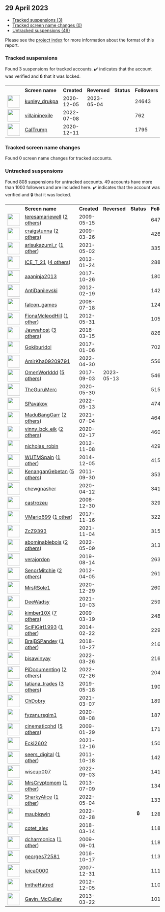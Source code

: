 ## 29 April 2023

* [Tracked suspensions (3)](#tracked-suspensions)
* [Tracked screen name changes (0)](#tracked-screen-name-changes)
* [Untracked suspensions (49)](#untracked-suspensions)

Please see the [project index](https://github.com/travisbrown/twitter-watch) for more information about the format of this report.

### Tracked suspensions

Found 3 suspensions for tracked accounts.
  ✔️ indicates that the account was verified and 🔒 that it was locked.

<table>
    <tr>
        <th></th>
        <th align="left">Screen name</th>
        <th align="left">Created</th>
        <th align="left">Reversed</th>
        <th align="left">Status</th>
        <th align="left">Followers</th>
        <th align="left">Ranking</th></tr>
    </tr>
        <tr>
            <td><a href="https://twitter.com/intent/user?user_id=1335237183234519040">
                <img src="https://pbs.twimg.com/profile_images/1387461171649863685/v-59XRGX_normal.jpg" width="40px" height="40px" align="center"/></a>
            </td>
            <td>
                <a href="https://twitter.com/kunley_drukpa">kunley_drukpa</a></td>
            <td>2020-12-05</td>
            <td>2023-05-04</td>
            <td align="center"></td>
            <td>24643</td>
            <td>559</td>
        </tr>
        <tr>
            <td><a href="https://twitter.com/intent/user?user_id=1545473047448150016">
                <img src="https://pbs.twimg.com/profile_images/1586045589430468609/qXRzQFlJ_normal.jpg" width="40px" height="40px" align="center"/></a>
            </td>
            <td>
                <a href="https://twitter.com/villaininexile">villaininexile</a></td>
            <td>2022-07-08</td>
            <td></td>
            <td align="center"></td>
            <td>762</td>
            <td>54529</td>
        </tr>
        <tr>
            <td><a href="https://twitter.com/intent/user?user_id=1337200729212129280">
                <img src="https://pbs.twimg.com/profile_images/1337201081097416704/FPF2l1A3_normal.jpg" width="40px" height="40px" align="center"/></a>
            </td>
            <td>
                <a href="https://twitter.com/CalTrump">CalTrump</a></td>
            <td>2020-12-11</td>
            <td></td>
            <td align="center"></td>
            <td>1795</td>
            <td>89978</td>
        </tr></table>

### Tracked screen name changes

Found 0 screen name changes for tracked accounts.

### Untracked suspensions

Found 808 suspensions for untracked accounts.
49 accounts have more than 1000 followers and are included here.
  ✔️ indicates that the account was verified and 🔒 that it was locked.

<table>
    <tr>
        <th></th>
        <th align="left">Screen name</th>
        <th align="left">Created</th>
        <th align="left">Reversed</th>
        <th align="left">Status</th>
        <th align="left">Followers</th>
    </tr>
        <tr>
            <td><a href="https://twitter.com/intent/user?user_id=40182400">
                <img src="https://pbs.twimg.com/profile_images/1140037903105478656/UsOK-EKZ_normal.png" width="40px" height="40px" align="center"/></a>
            </td>
            <td>
                <a href="https://twitter.com/teresamariewell">teresamariewell</a>&nbsp;(<a href="https://api.memory.lol/v1/tw/id/40182400">2 others</a>)&nbsp;</td>
            <td>2009-05-15</td>
            <td></td>
            <td align="center"></td>
            <td>64760</td>
        </tr>
        <tr>
            <td><a href="https://twitter.com/intent/user?user_id=26853224">
                <img src="https://pbs.twimg.com/profile_images/1562056757790343171/Fw4Lrn1a_normal.jpg" width="40px" height="40px" align="center"/></a>
            </td>
            <td>
                <a href="https://twitter.com/craigstunna">craigstunna</a>&nbsp;(<a href="https://api.memory.lol/v1/tw/id/26853224">2 others</a>)&nbsp;</td>
            <td>2009-03-26</td>
            <td></td>
            <td align="center"></td>
            <td>42664</td>
        </tr>
        <tr>
            <td><a href="https://twitter.com/intent/user?user_id=1388752031775485952">
                <img src="https://pbs.twimg.com/profile_images/1430886808234053645/1MvzDyb9_normal.jpg" width="40px" height="40px" align="center"/></a>
            </td>
            <td>
                <a href="https://twitter.com/arisukazumi_r">arisukazumi_r</a>&nbsp;(<a href="https://api.memory.lol/v1/tw/id/1388752031775485952">1 other</a>)&nbsp;</td>
            <td>2021-05-02</td>
            <td></td>
            <td align="center"></td>
            <td>33514</td>
        </tr>
        <tr>
            <td><a href="https://twitter.com/intent/user?user_id=473423287">
                <img src="https://pbs.twimg.com/profile_images/1562360926451408897/S6tALa6k_normal.jpg" width="40px" height="40px" align="center"/></a>
            </td>
            <td>
                <a href="https://twitter.com/ICE_T_21">ICE_T_21</a>&nbsp;(<a href="https://api.memory.lol/v1/tw/id/473423287">4 others</a>)&nbsp;</td>
            <td>2012-01-24</td>
            <td></td>
            <td align="center"></td>
            <td>28843</td>
        </tr>
        <tr>
            <td><a href="https://twitter.com/intent/user?user_id=923546621815635968">
                <img src="https://pbs.twimg.com/profile_images/1593109527624568832/ULvVvRWc_normal.jpg" width="40px" height="40px" align="center"/></a>
            </td>
            <td>
                <a href="https://twitter.com/aaaninja2013">aaaninja2013</a></td>
            <td>2017-10-26</td>
            <td></td>
            <td align="center"></td>
            <td>18020</td>
        </tr>
        <tr>
            <td><a href="https://twitter.com/intent/user?user_id=496835202">
                <img src="https://pbs.twimg.com/profile_images/1401844020830261250/fKQSUNy3_normal.jpg" width="40px" height="40px" align="center"/></a>
            </td>
            <td>
                <a href="https://twitter.com/AntiDanilevski">AntiDanilevski</a></td>
            <td>2012-02-19</td>
            <td></td>
            <td align="center"></td>
            <td>14296</td>
        </tr>
        <tr>
            <td><a href="https://twitter.com/intent/user?user_id=15478109">
                <img src="https://pbs.twimg.com/profile_images/1053394016790831107/PSECQFLP_normal.jpg" width="40px" height="40px" align="center"/></a>
            </td>
            <td>
                <a href="https://twitter.com/falcon_games">falcon_games</a></td>
            <td>2008-07-18</td>
            <td></td>
            <td align="center"></td>
            <td>12427</td>
        </tr>
        <tr>
            <td><a href="https://twitter.com/intent/user?user_id=595416920">
                <img src="https://pbs.twimg.com/profile_images/597155436823977984/oBAB7Tmz_normal.jpg" width="40px" height="40px" align="center"/></a>
            </td>
            <td>
                <a href="https://twitter.com/FionaMcleodHill">FionaMcleodHill</a>&nbsp;(<a href="https://api.memory.lol/v1/tw/id/595416920">1 other</a>)&nbsp;</td>
            <td>2012-05-31</td>
            <td></td>
            <td align="center"></td>
            <td>10581</td>
        </tr>
        <tr>
            <td><a href="https://twitter.com/intent/user?user_id=974162268169621504">
                <img src="https://pbs.twimg.com/profile_images/1571083063563788288/G8Ww9LWN_normal.jpg" width="40px" height="40px" align="center"/></a>
            </td>
            <td>
                <a href="https://twitter.com/Jaswahost">Jaswahost</a>&nbsp;(<a href="https://api.memory.lol/v1/tw/id/974162268169621504">3 others</a>)&nbsp;</td>
            <td>2018-03-15</td>
            <td></td>
            <td align="center"></td>
            <td>8269</td>
        </tr>
        <tr>
            <td><a href="https://twitter.com/intent/user?user_id=817443092449984512">
                <img src="https://pbs.twimg.com/profile_images/1581517322438656000/LhOSh2LT_normal.jpg" width="40px" height="40px" align="center"/></a>
            </td>
            <td>
                <a href="https://twitter.com/Gokiburidol">Gokiburidol</a></td>
            <td>2017-01-06</td>
            <td></td>
            <td align="center"></td>
            <td>7021</td>
        </tr>
        <tr>
            <td><a href="https://twitter.com/intent/user?user_id=1520332003475968001">
                <img src="https://pbs.twimg.com/profile_images/1547302175763750913/9O1SZi9f_normal.jpg" width="40px" height="40px" align="center"/></a>
            </td>
            <td>
                <a href="https://twitter.com/AmirKha09209791">AmirKha09209791</a></td>
            <td>2022-04-30</td>
            <td></td>
            <td align="center"></td>
            <td>5566</td>
        </tr>
        <tr>
            <td><a href="https://twitter.com/intent/user?user_id=904241975779569664">
                <img src="https://pbs.twimg.com/profile_images/1592276535448408066/ILZ1bKy9_normal.jpg" width="40px" height="40px" align="center"/></a>
            </td>
            <td>
                <a href="https://twitter.com/OmenWorlddd">OmenWorlddd</a>&nbsp;(<a href="https://api.memory.lol/v1/tw/id/904241975779569664">5 others</a>)&nbsp;</td>
            <td>2017-09-03</td>
            <td>2023-05-13</td>
            <td align="center"></td>
            <td>5461</td>
        </tr>
        <tr>
            <td><a href="https://twitter.com/intent/user?user_id=1266689965913767941">
                <img src="https://pbs.twimg.com/profile_images/1589669687612375040/J2IUEY3H_normal.jpg" width="40px" height="40px" align="center"/></a>
            </td>
            <td>
                <a href="https://twitter.com/TheGuruMerc">TheGuruMerc</a></td>
            <td>2020-05-30</td>
            <td></td>
            <td align="center"></td>
            <td>5153</td>
        </tr>
        <tr>
            <td><a href="https://twitter.com/intent/user?user_id=1524957608402108432">
                <img src="https://pbs.twimg.com/profile_images/1545088390688825344/fmByljVR_normal.jpg" width="40px" height="40px" align="center"/></a>
            </td>
            <td>
                <a href="https://twitter.com/SPavakov">SPavakov</a></td>
            <td>2022-05-13</td>
            <td></td>
            <td align="center"></td>
            <td>4742</td>
        </tr>
        <tr>
            <td><a href="https://twitter.com/intent/user?user_id=1411558650020196355">
                <img src="https://pbs.twimg.com/profile_images/1597057704723648512/3L0aNQts_normal.jpg" width="40px" height="40px" align="center"/></a>
            </td>
            <td>
                <a href="https://twitter.com/MaduBangGarr">MaduBangGarr</a>&nbsp;(<a href="https://api.memory.lol/v1/tw/id/1411558650020196355">2 others</a>)&nbsp;</td>
            <td>2021-07-04</td>
            <td></td>
            <td align="center"></td>
            <td>4643</td>
        </tr>
        <tr>
            <td><a href="https://twitter.com/intent/user?user_id=1229459366056808448">
                <img src="https://pbs.twimg.com/profile_images/1510875393296850948/1hJ10zGc_normal.jpg" width="40px" height="40px" align="center"/></a>
            </td>
            <td>
                <a href="https://twitter.com/vinny_bck_eik">vinny_bck_eik</a>&nbsp;(<a href="https://api.memory.lol/v1/tw/id/1229459366056808448">2 others</a>)&nbsp;</td>
            <td>2020-02-17</td>
            <td></td>
            <td align="center"></td>
            <td>4600</td>
        </tr>
        <tr>
            <td><a href="https://twitter.com/intent/user?user_id=933982488">
                <img src="https://pbs.twimg.com/profile_images/808650477533593600/5FP8oC3F_normal.jpg" width="40px" height="40px" align="center"/></a>
            </td>
            <td>
                <a href="https://twitter.com/nicholas_robin">nicholas_robin</a></td>
            <td>2012-11-08</td>
            <td></td>
            <td align="center"></td>
            <td>4299</td>
        </tr>
        <tr>
            <td><a href="https://twitter.com/intent/user?user_id=2906833726">
                <img src="https://pbs.twimg.com/profile_images/880143500301520896/Aq69rmTm_normal.jpg" width="40px" height="40px" align="center"/></a>
            </td>
            <td>
                <a href="https://twitter.com/WUTMSpain">WUTMSpain</a>&nbsp;(<a href="https://api.memory.lol/v1/tw/id/2906833726">1 other</a>)&nbsp;</td>
            <td>2014-12-05</td>
            <td></td>
            <td align="center"></td>
            <td>4159</td>
        </tr>
        <tr>
            <td><a href="https://twitter.com/intent/user?user_id=382813252">
                <img src="https://pbs.twimg.com/profile_images/1585655335624507393/nKoGbeKS_normal.jpg" width="40px" height="40px" align="center"/></a>
            </td>
            <td>
                <a href="https://twitter.com/KenanganGebetan">KenanganGebetan</a>&nbsp;(<a href="https://api.memory.lol/v1/tw/id/382813252">5 others</a>)&nbsp;</td>
            <td>2011-09-30</td>
            <td></td>
            <td align="center"></td>
            <td>3539</td>
        </tr>
        <tr>
            <td><a href="https://twitter.com/intent/user?user_id=1249330231648886784">
                <img src="https://pbs.twimg.com/profile_images/1564651024303923201/CoGVTU41_normal.jpg" width="40px" height="40px" align="center"/></a>
            </td>
            <td>
                <a href="https://twitter.com/chewgnasher">chewgnasher</a></td>
            <td>2020-04-12</td>
            <td></td>
            <td align="center"></td>
            <td>3412</td>
        </tr>
        <tr>
            <td><a href="https://twitter.com/intent/user?user_id=18478521">
                <img src="https://pbs.twimg.com/profile_images/1593607591225180162/Xb_PfN33_normal.jpg" width="40px" height="40px" align="center"/></a>
            </td>
            <td>
                <a href="https://twitter.com/castrozeu">castrozeu</a></td>
            <td>2008-12-30</td>
            <td></td>
            <td align="center"></td>
            <td>3292</td>
        </tr>
        <tr>
            <td><a href="https://twitter.com/intent/user?user_id=931070842892533760">
                <img src="https://pbs.twimg.com/profile_images/1598506922713522176/krNS2nfM_normal.jpg" width="40px" height="40px" align="center"/></a>
            </td>
            <td>
                <a href="https://twitter.com/VMario699">VMario699</a>&nbsp;(<a href="https://api.memory.lol/v1/tw/id/931070842892533760">1 other</a>)&nbsp;</td>
            <td>2017-11-16</td>
            <td></td>
            <td align="center"></td>
            <td>3227</td>
        </tr>
        <tr>
            <td><a href="https://twitter.com/intent/user?user_id=1456340415045591043">
                <img src="https://pbs.twimg.com/profile_images/1485655735346343936/WmGz3k4H_normal.jpg" width="40px" height="40px" align="center"/></a>
            </td>
            <td>
                <a href="https://twitter.com/ZcZ9393">ZcZ9393</a></td>
            <td>2021-11-04</td>
            <td></td>
            <td align="center"></td>
            <td>3156</td>
        </tr>
        <tr>
            <td><a href="https://twitter.com/intent/user?user_id=1523611219529465857">
                <img src="https://pbs.twimg.com/profile_images/1596240166934532096/dqhUU_Ch_normal.jpg" width="40px" height="40px" align="center"/></a>
            </td>
            <td>
                <a href="https://twitter.com/abominablebois">abominablebois</a>&nbsp;(<a href="https://api.memory.lol/v1/tw/id/1523611219529465857">2 others</a>)&nbsp;</td>
            <td>2022-05-09</td>
            <td></td>
            <td align="center"></td>
            <td>3134</td>
        </tr>
        <tr>
            <td><a href="https://twitter.com/intent/user?user_id=1161590218794983426">
                <img src="https://pbs.twimg.com/profile_images/1161590604813524992/kshfDfeS_normal.jpg" width="40px" height="40px" align="center"/></a>
            </td>
            <td>
                <a href="https://twitter.com/verajordon">verajordon</a></td>
            <td>2019-08-14</td>
            <td></td>
            <td align="center"></td>
            <td>2633</td>
        </tr>
        <tr>
            <td><a href="https://twitter.com/intent/user?user_id=546291508">
                <img src="https://pbs.twimg.com/profile_images/1531492153897123840/ZZGL2VKN_normal.jpg" width="40px" height="40px" align="center"/></a>
            </td>
            <td>
                <a href="https://twitter.com/SenorMitchie">SenorMitchie</a>&nbsp;(<a href="https://api.memory.lol/v1/tw/id/546291508">2 others</a>)&nbsp;</td>
            <td>2012-04-05</td>
            <td></td>
            <td align="center"></td>
            <td>2619</td>
        </tr>
        <tr>
            <td><a href="https://twitter.com/intent/user?user_id=1343840790230003713">
                <img src="https://pbs.twimg.com/profile_images/1587778324302110724/Wcz-5MMj_normal.jpg" width="40px" height="40px" align="center"/></a>
            </td>
            <td>
                <a href="https://twitter.com/MrsRSole1">MrsRSole1</a></td>
            <td>2020-12-29</td>
            <td></td>
            <td align="center"></td>
            <td>2609</td>
        </tr>
        <tr>
            <td><a href="https://twitter.com/intent/user?user_id=1444661892148957184">
                <img src="https://pbs.twimg.com/profile_images/1595003219205189632/24uTmCal_normal.jpg" width="40px" height="40px" align="center"/></a>
            </td>
            <td>
                <a href="https://twitter.com/DeeWadsy">DeeWadsy</a></td>
            <td>2021-10-03</td>
            <td></td>
            <td align="center"></td>
            <td>2598</td>
        </tr>
        <tr>
            <td><a href="https://twitter.com/intent/user?user_id=25349867">
                <img src="https://pbs.twimg.com/profile_images/1274311066957291520/XJ03Xl3P_normal.jpg" width="40px" height="40px" align="center"/></a>
            </td>
            <td>
                <a href="https://twitter.com/kimber10X">kimber10X</a>&nbsp;(<a href="https://api.memory.lol/v1/tw/id/25349867">7 others</a>)&nbsp;</td>
            <td>2009-03-19</td>
            <td></td>
            <td align="center"></td>
            <td>2487</td>
        </tr>
        <tr>
            <td><a href="https://twitter.com/intent/user?user_id=2355729566">
                <img src="https://pbs.twimg.com/profile_images/634091198555291648/U08MUfTX_normal.jpg" width="40px" height="40px" align="center"/></a>
            </td>
            <td>
                <a href="https://twitter.com/SciFiGirl1993">SciFiGirl1993</a>&nbsp;(<a href="https://api.memory.lol/v1/tw/id/2355729566">1 other</a>)&nbsp;</td>
            <td>2014-02-22</td>
            <td></td>
            <td align="center"></td>
            <td>2292</td>
        </tr>
        <tr>
            <td><a href="https://twitter.com/intent/user?user_id=1056185005326528512">
                <img src="https://pbs.twimg.com/profile_images/1573386576750444548/9zrRs-us_normal.jpg" width="40px" height="40px" align="center"/></a>
            </td>
            <td>
                <a href="https://twitter.com/BrajBSPandey">BrajBSPandey</a>&nbsp;(<a href="https://api.memory.lol/v1/tw/id/1056185005326528512">1 other</a>)&nbsp;</td>
            <td>2018-10-27</td>
            <td></td>
            <td align="center"></td>
            <td>2166</td>
        </tr>
        <tr>
            <td><a href="https://twitter.com/intent/user?user_id=1507836025942720512">
                <img src="https://pbs.twimg.com/profile_images/1585105725713678336/qc23OeTZ_normal.jpg" width="40px" height="40px" align="center"/></a>
            </td>
            <td>
                <a href="https://twitter.com/bisawinyay">bisawinyay</a></td>
            <td>2022-03-26</td>
            <td></td>
            <td align="center"></td>
            <td>2165</td>
        </tr>
        <tr>
            <td><a href="https://twitter.com/intent/user?user_id=1497568386490204160">
                <img src="https://pbs.twimg.com/profile_images/1585262527058874369/6VALlbgc_normal.jpg" width="40px" height="40px" align="center"/></a>
            </td>
            <td>
                <a href="https://twitter.com/PiDocumenting">PiDocumenting</a>&nbsp;(<a href="https://api.memory.lol/v1/tw/id/1497568386490204160">2 others</a>)&nbsp;</td>
            <td>2022-02-26</td>
            <td></td>
            <td align="center"></td>
            <td>2041</td>
        </tr>
        <tr>
            <td><a href="https://twitter.com/intent/user?user_id=1129829874342989824">
                <img src="https://pbs.twimg.com/profile_images/1493367974832582659/yraP9K0C_normal.jpg" width="40px" height="40px" align="center"/></a>
            </td>
            <td>
                <a href="https://twitter.com/tatiana_trades">tatiana_trades</a>&nbsp;(<a href="https://api.memory.lol/v1/tw/id/1129829874342989824">3 others</a>)&nbsp;</td>
            <td>2019-05-18</td>
            <td></td>
            <td align="center"></td>
            <td>1903</td>
        </tr>
        <tr>
            <td><a href="https://twitter.com/intent/user?user_id=1368703502764085257">
                <img src="https://pbs.twimg.com/profile_images/1466877404450852870/08dpaTmd_normal.jpg" width="40px" height="40px" align="center"/></a>
            </td>
            <td>
                <a href="https://twitter.com/ChDobry">ChDobry</a></td>
            <td>2021-03-07</td>
            <td></td>
            <td align="center"></td>
            <td>1898</td>
        </tr>
        <tr>
            <td><a href="https://twitter.com/intent/user?user_id=1292168525864370177">
                <img src="https://pbs.twimg.com/profile_images/1582813450761342977/n8mBf-gb_normal.jpg" width="40px" height="40px" align="center"/></a>
            </td>
            <td>
                <a href="https://twitter.com/fyzanursglm1">fyzanursglm1</a></td>
            <td>2020-08-08</td>
            <td></td>
            <td align="center"></td>
            <td>1876</td>
        </tr>
        <tr>
            <td><a href="https://twitter.com/intent/user?user_id=19721780">
                <img src="https://pbs.twimg.com/profile_images/1573411617991278592/2U19CJDQ_normal.jpg" width="40px" height="40px" align="center"/></a>
            </td>
            <td>
                <a href="https://twitter.com/cinematicphd">cinematicphd</a>&nbsp;(<a href="https://api.memory.lol/v1/tw/id/19721780">5 others</a>)&nbsp;</td>
            <td>2009-01-29</td>
            <td></td>
            <td align="center"></td>
            <td>1719</td>
        </tr>
        <tr>
            <td><a href="https://twitter.com/intent/user?user_id=1471514179945205767">
                <img src="https://pbs.twimg.com/profile_images/1508114370005553154/1b4eytHS_normal.jpg" width="40px" height="40px" align="center"/></a>
            </td>
            <td>
                <a href="https://twitter.com/Ecki2602">Ecki2602</a></td>
            <td>2021-12-16</td>
            <td></td>
            <td align="center"></td>
            <td>1508</td>
        </tr>
        <tr>
            <td><a href="https://twitter.com/intent/user?user_id=393367359">
                <img src="https://pbs.twimg.com/profile_images/1531505026166059010/r3jhYUTd_normal.jpg" width="40px" height="40px" align="center"/></a>
            </td>
            <td>
                <a href="https://twitter.com/seers_digital">seers_digital</a>&nbsp;(<a href="https://api.memory.lol/v1/tw/id/393367359">1 other</a>)&nbsp;</td>
            <td>2011-10-18</td>
            <td></td>
            <td align="center"></td>
            <td>1424</td>
        </tr>
        <tr>
            <td><a href="https://twitter.com/intent/user?user_id=1565991010995474434">
                <img src="https://pbs.twimg.com/profile_images/1596438116277043200/_sdYoUX1_normal.jpg" width="40px" height="40px" align="center"/></a>
            </td>
            <td>
                <a href="https://twitter.com/wiseup007">wiseup007</a></td>
            <td>2022-09-03</td>
            <td></td>
            <td align="center"></td>
            <td>1418</td>
        </tr>
        <tr>
            <td><a href="https://twitter.com/intent/user?user_id=1578954330">
                <img src="https://pbs.twimg.com/profile_images/1582473928508952577/E-yQwy8C_normal.jpg" width="40px" height="40px" align="center"/></a>
            </td>
            <td>
                <a href="https://twitter.com/MrsCryptomom">MrsCryptomom</a>&nbsp;(<a href="https://api.memory.lol/v1/tw/id/1578954330">1 other</a>)&nbsp;</td>
            <td>2013-07-09</td>
            <td></td>
            <td align="center"></td>
            <td>1341</td>
        </tr>
        <tr>
            <td><a href="https://twitter.com/intent/user?user_id=1521843868014100489">
                <img src="https://pbs.twimg.com/profile_images/1592884388718678020/fxhIx6AT_normal.jpg" width="40px" height="40px" align="center"/></a>
            </td>
            <td>
                <a href="https://twitter.com/SharkyAlice">SharkyAlice</a>&nbsp;(<a href="https://api.memory.lol/v1/tw/id/1521843868014100489">1 other</a>)&nbsp;</td>
            <td>2022-05-04</td>
            <td></td>
            <td align="center"></td>
            <td>1337</td>
        </tr>
        <tr>
            <td><a href="https://twitter.com/intent/user?user_id=1498167731220525058">
                <img src="https://pbs.twimg.com/profile_images/1569493780067422208/peAH9Fhg_normal.jpg" width="40px" height="40px" align="center"/></a>
            </td>
            <td>
                <a href="https://twitter.com/maubiqwin">maubiqwin</a></td>
            <td>2022-02-28</td>
            <td></td>
            <td align="center">🔒</td>
            <td>1281</td>
        </tr>
        <tr>
            <td><a href="https://twitter.com/intent/user?user_id=974006005888634880">
                <img src="https://pbs.twimg.com/profile_images/1549662632122241030/jeLQzASJ_normal.jpg" width="40px" height="40px" align="center"/></a>
            </td>
            <td>
                <a href="https://twitter.com/cotet_alex">cotet_alex</a></td>
            <td>2018-03-14</td>
            <td></td>
            <td align="center"></td>
            <td>1187</td>
        </tr>
        <tr>
            <td><a href="https://twitter.com/intent/user?user_id=43968869">
                <img src="https://pbs.twimg.com/profile_images/729779889/Joyce_All_fringed_upNew_Image_normal.JPG" width="40px" height="40px" align="center"/></a>
            </td>
            <td>
                <a href="https://twitter.com/dcharmonica">dcharmonica</a>&nbsp;(<a href="https://api.memory.lol/v1/tw/id/43968869">1 other</a>)&nbsp;</td>
            <td>2009-06-01</td>
            <td></td>
            <td align="center"></td>
            <td>1184</td>
        </tr>
        <tr>
            <td><a href="https://twitter.com/intent/user?user_id=787870060421406720">
                <img src="https://pbs.twimg.com/profile_images/952762192947900417/RG5N242Z_normal.jpg" width="40px" height="40px" align="center"/></a>
            </td>
            <td>
                <a href="https://twitter.com/georges72581">georges72581</a></td>
            <td>2016-10-17</td>
            <td></td>
            <td align="center"></td>
            <td>1134</td>
        </tr>
        <tr>
            <td><a href="https://twitter.com/intent/user?user_id=11682812">
                <img src="https://pbs.twimg.com/profile_images/422005923/leicalogo_normal.jpg" width="40px" height="40px" align="center"/></a>
            </td>
            <td>
                <a href="https://twitter.com/leica0000">leica0000</a></td>
            <td>2007-12-31</td>
            <td></td>
            <td align="center"></td>
            <td>1116</td>
        </tr>
        <tr>
            <td><a href="https://twitter.com/intent/user?user_id=990160531">
                <img src="https://abs.twimg.com/sticky/default_profile_images/default_profile_normal.png" width="40px" height="40px" align="center"/></a>
            </td>
            <td>
                <a href="https://twitter.com/ImtheHatred">ImtheHatred</a></td>
            <td>2012-12-05</td>
            <td></td>
            <td align="center"></td>
            <td>1105</td>
        </tr>
        <tr>
            <td><a href="https://twitter.com/intent/user?user_id=1289467050">
                <img src="https://pbs.twimg.com/profile_images/453229214401961985/NN9HBML1_normal.jpeg" width="40px" height="40px" align="center"/></a>
            </td>
            <td>
                <a href="https://twitter.com/Gavin_McCulley">Gavin_McCulley</a></td>
            <td>2013-03-22</td>
            <td></td>
            <td align="center"></td>
            <td>1017</td>
        </tr></table>

